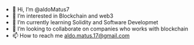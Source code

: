 - 👋 Hi, I’m @aldoMatus7
- 👀 I’m interested in Blockchain and web3
- 🌱 I’m currently learning Solidity and Software Developmet
- 💞️ I’m looking to collaborate on companies who works with blockchain
- 📫 How to reach me aldo.matus.17@gmail.com

<!---
aldoMatus7/aldoMatus7 is a ✨ special ✨ repository because its `README.md` (this file) appears on your GitHub profile.
You can click the Preview link to take a look at your changes.
--->
